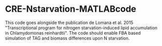 # CRE-Nstarvation-MATLABcode
This code goes alongside the publication de Lomana et al. 2015 "Transcriptional program for nitrogen starvation-induced lipid accumulation in Chlamydomonas reinhardtii". The code should enable FBA based simulation of TAG and biomass differences upon N starvation.
